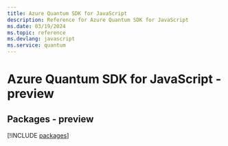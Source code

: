 ```yaml
---
title: Azure Quantum SDK for JavaScript
description: Reference for Azure Quantum SDK for JavaScript
ms.date: 03/19/2024
ms.topic: reference
ms.devlang: javascript
ms.service: quantum
---
```

# Azure Quantum SDK for JavaScript - preview
## Packages - preview
[!INCLUDE [packages](quantum-index.md)]